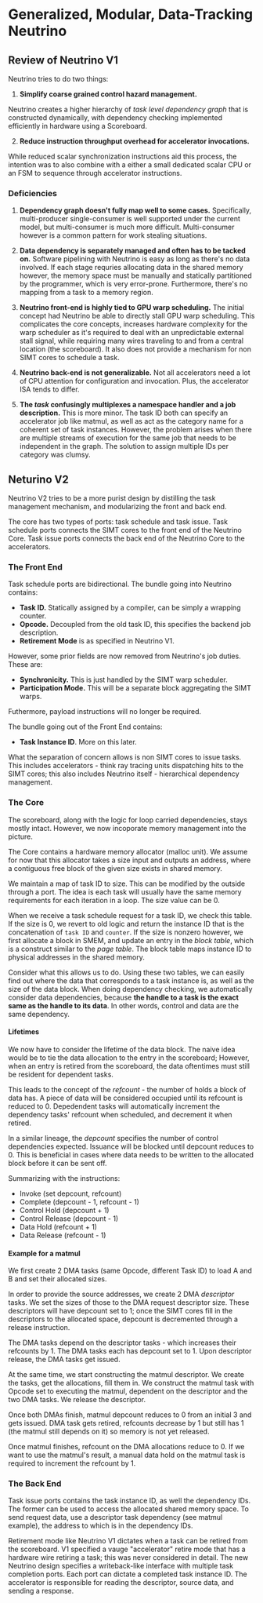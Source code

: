 # Generalized, Modular, Data-Tracking Neutrino

## Review of Neutrino V1

Neutrino tries to do two things:

1. **Simplify coarse grained control hazard management.**

Neutrino creates a higher hierarchy of *task level dependency graph* that is
constructed dynamically, with dependency checking implemented efficiently in
hardware using a Scoreboard.

2. **Reduce instruction throughput overhead for accelerator invocations.**

While reduced scalar synchronization instructions aid this process, the
intention was to also combine with a either a small dedicated scalar CPU or an
FSM to sequence through accelerator instructions.

### Deficiencies

1. **Dependency graph doesn't fully map well to some cases.** Specifically,
   multi-producer single-consumer is well supported under the current model,
   but multi-consumer is much more difficult. Multi-consumer however is a
   common pattern for work stealing situations.

2. **Data dependency is separately managed and often has to be tacked on.**
   Software pipelining with Neutrino is easy as long as there's no data
   involved. If each stage requries allocating data in the shared memory
   however, the memory space must be manually and statically partitioned by the
   programmer, which is very error-prone. Furthermore, there's no mapping from
   a task to a memory region.

3. **Neutrino front-end is highly tied to GPU warp scheduling.** The initial
   concept had Neutrino be able to directly stall GPU warp scheduling. This
   complicates the core concepts, increases hardware complexity for the warp
   scheduler as it's required to deal with an unpredictable external stall
   signal, while requiring many wires traveling to and from a central location
   (the scoreboard). It also does not provide a mechanism for non SIMT cores to
   schedule a task.

4. **Neutrino back-end is not generalizable.** Not all accelerators need a lot
   of CPU attention for configuration and invocation. Plus, the accelerator ISA
   tends to differ.

<!--
5. **Hard to specify more than 2 dependencies or add more later.** Dependency
   specification is restricted to the initial invocation; more dependencies
   must be specified as a tree with temporary intermediate nodes constructed in
   software. Invocation order is also more restricted this way.
-->

5. **The *task* confusingly multiplexes a namespace handler and a job
   description.** This is more minor. The task ID both can specify an
   accelerator job like matmul, as well as act as the category name for a
   coherent set of task instances. However, the problem arises when there are
   multiple streams of execution for the same job that needs to be independent
   in the graph. The solution to assign multiple IDs per category was clumsy.

## Neturino V2

Neutrino V2 tries to be a more purist design by distilling the task management
mechanism, and modularizing the front and back end.

The core has two types of ports: task schedule and task issue. Task schedule
ports connects the SIMT cores to the front end of the Neutrino Core. Task issue
ports connects the back end of the Neutrino Core to the accelerators.

### The Front End

Task schedule ports are bidirectional. The bundle going into Neutrino contains:

* **Task ID.** Statically assigned by a compiler, can be simply a wrapping
  counter.
* **Opcode.** Decoupled from the old task ID, this specifies the backend job
  description.
* **Retirement Mode** is as specified in Neutrino V1.

However, some prior fields are now removed from Neutrino's job duties. These
are:

* **Synchronicity.** This is just handled by the SIMT warp scheduler.
* **Participation Mode.** This will be a separate block aggregating the SIMT
  warps.

Futhermore, payload instructions will no longer be required. 

The bundle going out of the Front End contains:

* **Task Instance ID**. More on this later.

What the separation of concern allows is non SIMT cores to issue tasks. This
includes accelerators - think ray tracing units dispatching hits to the SIMT
cores; this also includes Neutrino itself - hierarchical dependency management.

### The Core

The scoreboard, along with the logic for loop carried dependencies, stays mostly
intact. However, we now incoporate memory management into the picture.

The Core contains a hardware memory allocator (malloc unit). We assume for now
that this allocator takes a size input and outputs an address, where a
contiguous free block of the given size exists in shared memory.

We maintain a map of task ID to size. This can be modified by the outside
through a port. The idea is each task will usually have the same memory
requirements for each iteration in a loop. The size value can be 0.

When we receive a task schedule request for a task ID, we check this table. If
the size is 0, we revert to old logic and return the instance ID that is the
concatenation of `task ID` and `counter`. If the size is nonzero however, we
first allocate a block in SMEM, and update an entry in the *block table*, which
is a construct similar to the *page table*. The block table maps instance ID to
physical addresses in the shared memory.

Consider what this allows us to do. Using these two tables, we can easily find
out where the data that corresponds to a task instance is, as well as the size
of the data block. When doing dependency checking, we automatically consider
data dependencies, because **the handle to a task is the exact same as the
handle to its data**. In other words, control and data are the same dependency.

#### Lifetimes

We now have to consider the lifetime of the data block. The naive idea would be
to tie the data allocation to the entry in the scoreboard; However, when an
entry is retired from the scoreboard, the data oftentimes must still be resident
for dependent tasks.

This leads to the concept of the *refcount* - the number of holds a block of
data has. A piece of data will be considered occupied until its refcount is
reduced to 0. Depedendent tasks will automatically increment the dependency
tasks' refcount when scheduled, and decrement it when retired.

In a similar lineage, the *depcount* specifies the number of control
dependencies expected. Issuance will be blocked until depcount reduces to 0.
This is beneficial in cases where data needs to be written to the allocated
block before it can be sent off.

Summarizing with the instructions:

* Invoke (set depcount, refcount)
* Complete (depcount - 1, refcount - 1)
* Control Hold (depcount + 1)
* Control Release (depcount - 1)
* Data Hold (refcount + 1)
* Data Release (refcount - 1)

#### Example for a matmul

We first create 2 DMA tasks (same Opcode, different Task ID) to load A and B and
set their allocated sizes.

In order to provide the source addresses, we create 2 DMA *descriptor* tasks. We
set the sizes of those to the DMA request descriptor size. These descriptors
will have depcount set to 1; once the SIMT cores fill in the descriptors to the
allocated space, depcount is decremented through a release instruction.

The DMA tasks depend on the descriptor tasks - which increases their refcounts
by 1. The DMA tasks each has depcount set to 1. Upon descriptor release, the DMA
tasks get issued.

At the same time, we start constructing the matmul descriptor. We create the
tasks, get the allocations, fill them in. We construct the matmul task with
Opcode set to executing the matmul, dependent on the descriptor and the two DMA
tasks. We release the descriptor.

Once both DMAs finish, matmul depcount reduces to 0 from an initial 3 and gets
issued. DMA task gets retired, refcounts decrease by 1 but still has 1 (the
matmul still depends on it) so memory is not yet released.

Once matmul finishes, refcount on the DMA allocations reduce to 0. If we want to
use the matmul's result, a manual data hold on the matmul task is required to
increment the refcount by 1.

### The Back End

Task issue ports contains the task instance ID, as well the dependency IDs. The
former can be used to access the allocated shared memory space. To send request
data, use a descriptor task dependency (see matmul example), the address to
which is in the dependency IDs.

Retirement mode like Neutrino V1 dictates when a task can be retired from the
scoreboard. V1 specified a vauge "accelerator" retire mode that has a hardware
wire retiring a task; this was never considered in detail. The new Neutrino
design specifies a writeback-like interface with multiple task completion ports.
Each port can dictate a completed task instance ID. The accelerator is
responsible for reading the descriptor, source data, and sending a response.

